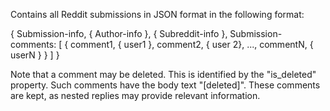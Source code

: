 Contains all Reddit submissions in JSON format in the following format:

{
    Submission-info,
    { Author-info },
    { Subreddit-info },
    Submission-comments: [
        {
            comment1,
            { user1 },
            comment2,
            { user 2},
            ...,
            commentN,
            { userN }
        }
    ]
}

Note that a comment may be deleted. This is identified by the "is_deleted" property.
Such comments have the body text "[deleted]". These comments are kept, 
as nested replies may provide relevant information.